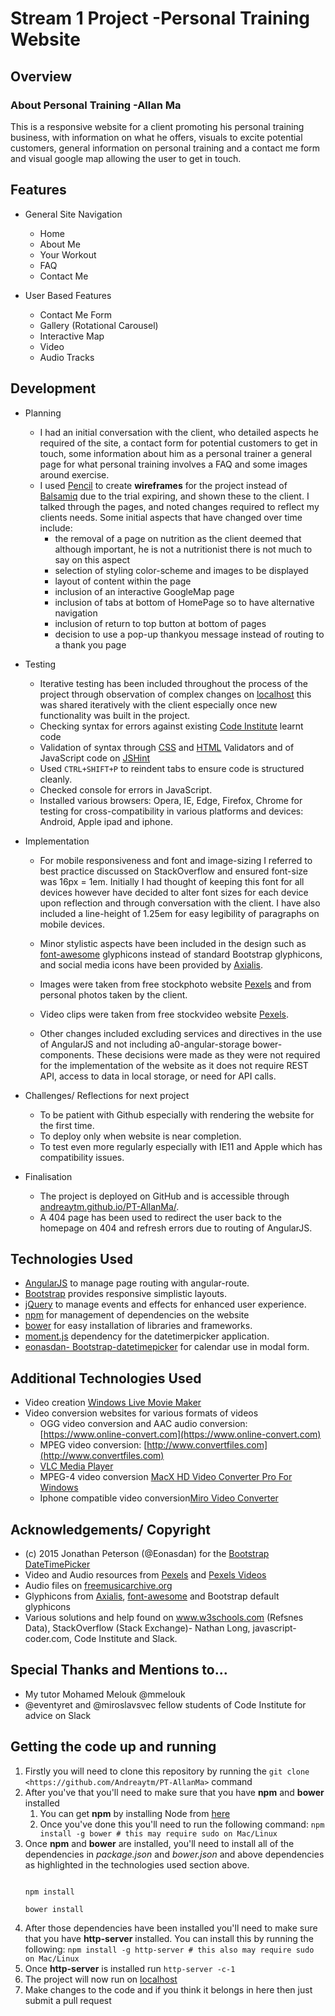 # Stream 1 Project -Personal Training Website

## Overview

### About Personal Training -Allan Ma
This is a responsive website for a client promoting his personal training business, with information on what he offers, visuals to excite potential customers, general information on personal training and a contact me form and visual google map allowing the user to get in touch.

## Features

- General Site Navigation
	- Home
	- About Me
	- Your Workout
	- FAQ
	- Contact Me
	
- User Based Features
	- Contact Me Form
	- Gallery (Rotational Carousel)
	- Interactive Map
	- Video
	- Audio Tracks

## Development
- Planning 
	- I had an initial conversation with the client, who detailed aspects he required of the site, a contact form for potential customers to get in touch, some information about him as a personal trainer a general page for what personal training involves a FAQ and some images around exercise. 
	- I used [Pencil](https://pencil.evolus.vn/) to create **wireframes** for the project instead of [Balsamiq](https://balsamiq.com/) due to the trial expiring, and shown these to the client. I talked through the pages, and noted changes required to reflect my clients needs. Some initial aspects that have changed over time include: 
		- the removal of a page on nutrition as the client deemed that although important, he is not a nutritionist there is not much to say on this aspect
		- selection of styling color-scheme and images to be displayed 
		- layout of content within the page 
		- inclusion of an interactive GoogleMap page
		- inclusion of tabs at bottom of HomePage so to have alternative navigation
		- inclusion of return to top button at bottom of pages
		- decision to use a pop-up thankyou message instead of routing to a thank you page

- Testing
	- Iterative testing has been included throughout the process of the project through observation of complex changes on [localhost](http://127.0.0.1:8080) this was shared iteratively with the client especially once new functionality was built in the project.
	- Checking syntax for errors against existing [Code Institute](https://www.codeinstitute.net/) learnt code
	- Validation of syntax through [CSS](http://jigsaw.w3.org/css-validator/) and [HTML](https://validator.w3.org/) Validators and of JavaScript code on [JSHint](jshint.com)
	- Used ```CTRL+SHIFT+P``` to reindent tabs to ensure code is structured cleanly.
	- Checked console for errors in JavaScript.
	- Installed various browsers: Opera, IE, Edge, Firefox, Chrome for testing for cross-compatibility in various platforms and devices: Android, Apple ipad and iphone.

- Implementation
	- For mobile responsiveness and font and image-sizing I referred to best practice discussed on StackOverflow and ensured font-size was 16px = 1em. Initially I had thought of keeping this font for all devices however have decided to alter font sizes for each device upon reflection and through conversation with the client. I have also included a line-height of 1.25em for easy legibility of paragraphs on mobile devices.
	- Minor stylistic aspects have been included in the design such as [font-awesome](https://fontawesome.bootstrapcheatsheets.com/) glyphicons instead of standard Bootstrap glyphicons, and social media icons have been provided by [Axialis](https://www.axialis.com/free/icons). 
	- Images were taken from free stockphoto website [Pexels](https://www.pexels.com) and from personal photos taken by the client.
	- Video clips were taken from free stockvideo website [Pexels](https://videos.pexels.com).

	- Other changes included excluding services and directives in the use of AngularJS and not including a0-angular-storage bower-components. These decisions were made as they were not required for the implementation of the website as it does not require REST API, access to data in local storage, or need for API calls.

- Challenges/ Reflections for next project
	- To be patient with Github especially with rendering the website for the first time.
	- To deploy only when website is near completion. 
	- To test even more regularly especially with IE11 and Apple which has compatibility issues.

- Finalisation 
	- The project is deployed on GitHub and is accessible through [andreaytm.github.io/PT-AllanMa/](https://andreaytm.github.io/PT-AllanMa/).
	- A 404 page has been used to redirect the user back to the homepage on 404 and refresh errors due to routing of AngularJS. 


## Technologies Used
- [AngularJS](https://angularjs.org/) to manage page routing with angular-route.
- [Bootstrap](https://getbootstrap.com/) provides responsive simplistic layouts.
- [jQuery](https://jQuery.com/) to manage events and effects for enhanced user experience.
- [npm](https://www.npmjs.com/) for management of dependencies on the website 
- [bower](https://bower.io/) for easy installation of libraries and frameworks.
- [moment.js](https://momentjs.com/) dependency for the datetimerpicker application.
- [eonasdan- Bootstrap-datetimepicker](http://eonasdan.github.io/bootstrap-datetimepicker/) for calendar use in modal form.

## Additional Technologies Used
- Video creation [Windows Live Movie Maker](https://www.topwin-movie-maker.com/)
- Video conversion websites for various formats of videos 
	- OGG video conversion and AAC audio conversion: [https://www.online-convert.com](https://www.online-convert.com)
	- MPEG video conversion: [http://www.convertfiles.com](http://www.convertfiles.com)
	- [VLC Media Player](https://www.videolan.org)
	- MPEG-4 video conversion [MacX HD Video Converter Pro For Windows](https://www.macxdvd.com/macx-hd-video-converter-pro-for-windows/)
	- Iphone compatible video conversion[Miro Video Converter](http://www.mirovideoconverter.com/download_win.html) 


## Acknowledgements/ Copyright
- (c) 2015 Jonathan Peterson (@Eonasdan) for the [Bootstrap DateTimePicker](http://eonasdan.github.io/bootstrap-datetimepicker/)
- Video and Audio resources from [Pexels](https://www.pexels.com) and [Pexels Videos](https://videos.pexels.com)
- Audio files on [freemusicarchive.org](http://freemusicarchive.org/genre/Soundtrack/)
- Glyphicons from [Axialis](https://www.axialis.com/free/icons), [font-awesome](https://fontawesome.bootstrapcheatsheets.com/) and Bootstrap default glyphicons
- Various solutions and help found on www.w3schools.com (Refsnes Data), StackOverflow (Stack Exchange)- Nathan Long, javascript-coder.com, Code Institute and Slack.


## Special Thanks and Mentions to...
- My tutor Mohamed Melouk @mmelouk
- @eventyret and @miroslavsvec fellow students of Code Institute for advice on Slack


## Getting the code up and running 
1. Firstly you will need to clone this repository by running the ```git clone <https://github.com/Andreaytm/PT-AllanMa>``` command
2. After you've that you'll need to make sure that you have **npm** and **bower** installed 
	1. You can get **npm** by installing Node from [here](https://nodejs.org/en/)
	2. Once you've done this you'll need to run the following command: 
	`npm install -g bower # this may require sudo on Mac/Linux`
3. Once **npm** and **bower** are installed, you'll need to install all of the dependencies in *package.json* and *bower.json* and above dependencies as highlighted in the technologies used section above.
	```

	npm install

	bower install 

	```
4. After those dependencies have been installed you'll need to make sure that you have **http-server** installed. You can  install this by running the following: ```npm install -g http-server # this also may require sudo on Mac/Linux```
5. Once **http-server** is installed run ```http-server -c-1```
6. The project will now run on [localhost](http://127.0.0.1:8080)
7. Make changes to the code and if you think it belongs in here then just submit a pull request
